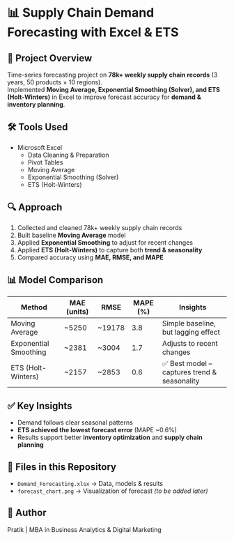 # 📊 Supply Chain Demand Forecasting with Excel & ETS

## 🎯 Project Overview
Time-series forecasting project on **78k+ weekly supply chain records** (3 years, 50 products × 10 regions).  
Implemented **Moving Average, Exponential Smoothing (Solver), and ETS (Holt-Winters)** in Excel to improve forecast accuracy for **demand & inventory planning**.

## 🛠 Tools Used
- Microsoft Excel  
  - Data Cleaning & Preparation  
  - Pivot Tables  
  - Moving Average  
  - Exponential Smoothing (Solver)  
  - ETS (Holt-Winters)  

## 🔍 Approach
1. Collected and cleaned 78k+ weekly supply chain records  
2. Built baseline **Moving Average** model  
3. Applied **Exponential Smoothing** to adjust for recent changes  
4. Applied **ETS (Holt-Winters)** to capture both **trend & seasonality**  
5. Compared accuracy using **MAE, RMSE, and MAPE**  

## 📊 Model Comparison
| Method                | MAE (units) | RMSE   | MAPE (%) | Insights |
|------------------------|-------------|--------|----------|----------|
| Moving Average         | ~5250       | ~19178 | 3.8      | Simple baseline, but lagging effect |
| Exponential Smoothing  | ~2381       | ~3004  | 1.7      | Adjusts to recent changes |
| ETS (Holt-Winters)     | ~2157       | ~2853  | 0.6      | ✅ Best model – captures trend & seasonality |

## ✅ Key Insights
- Demand follows clear seasonal patterns  
- **ETS achieved the lowest forecast error** (MAPE ~0.6%)  
- Results support better **inventory optimization** and **supply chain planning**  

## 📂 Files in this Repository
- `Demand_Forecasting.xlsx` → Data, models & results  
- `forecast_chart.png` → Visualization of forecast *(to be added later)*  

## 👤 Author
Pratik | MBA in Business Analytics & Digital Marketing
